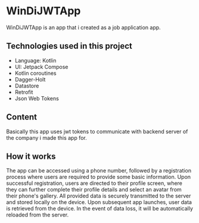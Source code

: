 # WinDiJWTApp
WinDiJWTApp is an app that i created as a job application app.

## Technologies used in this project

- Language: Kotlin
- UI: Jetpack Compose
- Kotlin coroutines
- Dagger-Holt
- Datastore
- Retrofit
- Json Web Tokens

 ## Content

 Basically this app uses jwt tokens to communicate with backend server of the company i made this app for.

 ## How it works
The app can be accessed using a phone number, followed by a registration process where users are required to provide some basic information. Upon successful registration, users are directed to their profile screen, where they can further complete their profile details and select an avatar from their phone's gallery. All provided data is securely transmitted to the server and stored locally on the device. Upon subsequent app launches, user data is retrieved from the device. In the event of data loss, it will be automatically reloaded from the server. 
